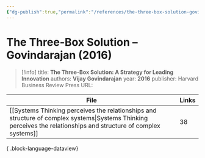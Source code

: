 ```yaml
---
{"dg-publish":true,"permalink":"/references/the-three-box-solution-govindarajan-2016/"}
---
```



# The Three-Box Solution – Govindarajan (2016)

> [!info]
> title: **The Three-Box Solution: A Strategy for Leading Innovation**
> authors: **Vijay Govindarajan**
> year: **2016**
> publisher: Harvard Business Review Press
> URL: 



| File                                                                                                                                                                | Links |
| ------------------------------------------------------------------------------------------------------------------------------------------------------------------- | ----- |
| [[Systems Thinking perceives the relationships and structure of complex systems\|Systems Thinking perceives the relationships and structure of complex systems]] | 38    |

{ .block-language-dataview}

